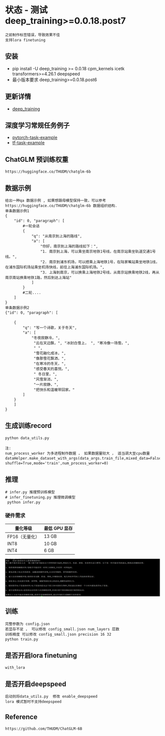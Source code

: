 # 状态 - 测试 deep_training>=0.0.18.post7
   
    之前制作标签错误，导致效果不佳
    支持lora finetuning
    
    

## 安装

- pip install -U deep_training >= 0.0.18 cpm_kernels icetk transformers>=4.26.1 deepspeed
- 最小版本要求 deep_training>=0.0.18.post6




## 更新详情

- [deep_training](https://github.com/ssbuild/deep_training)

## 深度学习常规任务例子

- [pytorch-task-example](https://github.com/ssbuild/pytorch-task-example)
- [tf-task-example](https://github.com/ssbuild/tf-task-example)



## ChatGLM 预训练权重
    https://huggingface.co/THUDM/chatglm-6b




## 数据示例
    给出一种qa 数据示例 , 如果想跟母模型保持一致，可以参考https://huggingface.co/THUDM/chatglm-6b 数据组织结构.
    单条数据示例1
    {
        "id": 0, "paragraph": [
            #一轮会话
            {
                "q": "从南京到上海的路线",
                "a": [
                    "你好，南京到上海的路线如下：",
                    "1. 南京到上海，可以乘坐南京地铁1号线，在南京站乘坐轨道交通1号线。",
                    "2. 南京到浦东机场，可以搭乘上海地铁1号，在陆家嘴站乘坐地铁1线，在浦东国际机场站乘坐机场快线，前往上海浦东国际机场。",
                    "3. 上海到南京，可以换乘上海地铁2号线，从南京站换乘地铁2线，再从南京南站换乘地铁1路，然后到达上海站"
                ]
            }
            #二轮....
        ]
    }
    单条数据示例2
    {"id": 0, "paragraph": [

        {
            "q": "写一个诗歌，关于冬天",
            "a": [
                "冬夜寂静冷，",
                 "云在天边飘，", "冰封白雪上， ", "寒冷像一场雪。",
                 " ",
                 "雪花融化成冰，",
                 "像那雪花飘洒，",
                 "在寒冷的冬天，",
                 "感受春天的喜悦。",
                 " 冬日里，",
                 "风雪渐消，",
                 "一片寂静，",
                 "把快乐和温暖带回家。"
            ]
        }
        ]
    }



## 生成训练record

    python data_utils.py
    
    注:
    num_process_worker 为多进程制作数据 ， 如果数据量较大 ， 适当调大至cpu数量
    dataHelper.make_dataset_with_args(data_args.train_file,mixed_data=False, shuffle=True,mode='train',num_process_worker=0)


## 推理
    # infer.py 推理预训练模型
    # infer_finetuning.py 推理微调模型
     python infer.py

### 硬件需求

| **量化等级**    | **最低 GPU 显存** |
| -------------- | ----------------- |
| FP16（无量化）   | 13 GB             |
| INT8           | 10 GB              |
| INT4           | 6 GB               |

   

![inference](1.png)

## 训练
    完整参数为 config.json
    若显存不足 ， 可以修改 config_small.json num_layers 层数
    训练精度 可以修改 config_small.json precision 16 32
    python train.py


## 是否开启lora finetuning

    with_lora

## 是否开启deepspeed
    启动则将data_utils.py  修改 enable_deepspeed 
    lora 模式暂时不支持deepspeed



## Reference
    https://github.com/THUDM/ChatGLM-6B
